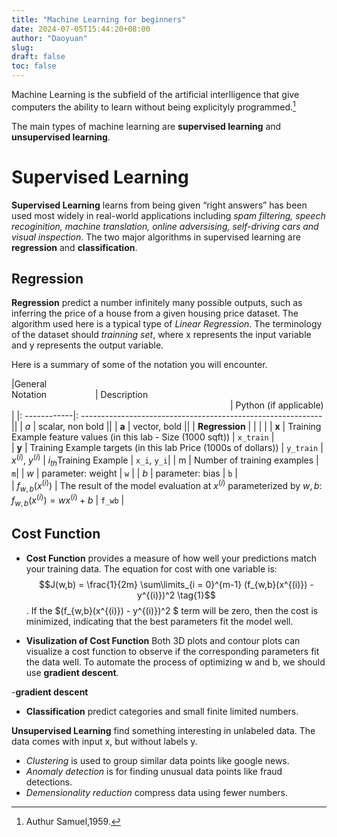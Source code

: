 ```yaml
---
title: "Machine Learning for beginners"
date: 2024-07-05T15:44:20+08:00
author: "Daoyuan"
slug:
draft: false
toc: false
---
```


Machine Learning is the subfield of the artificial interlligence that give computers the ability to learn without being explicityly programmed.[^1]
[^1]:Authur Samuel,1959.

The main types of machine learning are **supervised learning** and **unsupervised learning**. 

# Supervised Learning
 **Supervised Learning** learns from being given “right answers” has been used most widely in real-world applications including *spam filtering, speech recoginition, machine translation, online adversising, self-driving cars and visual inspection*. The two major algorithms in supervised learning are **regression** and **classification**.

## Regression
**Regression** predict a number infinitely many possible outputs, such as inferring the price of a house from a given housing price dataset. The algorithm used here is a typical type of *Linear Regression*. The terminology of the dataset should *trainning set*, where x represents the input variable and y represents the output variable. 

Here is a summary of some of the notation you will encounter.  

|General <img width=70/> <br />  Notation  <img width=70/> | Description<img width=350/>| Python (if applicable) |
|: ------------|: ------------------------------------------------------------||
| $a$ | scalar, non bold                                                      ||
| $\mathbf{a}$ | vector, bold                                                      ||
| **Regression** |         |    |     |
|  $\mathbf{x}$ | Training Example feature values (in this lab - Size (1000 sqft))  | `x_train` |   
|  $\mathbf{y}$  | Training Example  targets (in this lab Price (1000s of dollars))  | `y_train` 
|  $x^{(i)}$, $y^{(i)}$ | $i_{th}$Training Example | `x_i`, `y_i`|
| m | Number of training examples | `m`|
|  $w$  |  parameter: weight                                 | `w`    |
|  $b$           |  parameter: bias                                           | `b`    |     
| $f_{w,b}(x^{(i)})$ | The result of the model evaluation at $x^{(i)}$ parameterized by $w,b$: $f_{w,b}(x^{(i)}) = wx^{(i)}+b$  | `f_wb` | 

## Cost Function
- **Cost Function**  provides a measure of how well your predictions match your training data. The equation for cost with one variable is:$$J(w,b) = \frac{1}{2m} \sum\limits_{i = 0}^{m-1} (f_{w,b}(x^{(i)}) - y^{(i)})^2 \tag{1}$$. If the $(f_{w,b}(x^{(i)}) - y^{(i)})^2 $ term will be zero, then the cost is minimized, indicating that the best parameters fit the model well.
  
- **Visulization of Cost Function**
Both 3D plots and contour plots can visualize a cost function to observe if the corresponding parameters fit the data well. To automate the process of optimizing w and b, we should use **gradient descent**. 

-**gradient descent**

- **Classification** predict categories and small finite limited numbers.

**Unsupervised Learning** find something interesting in unlabeled data. The data comes with input x, but without labels y. 
- *Clustering* is used to group similar data points like google news.
- *Anomaly detection* is for finding unusual data points like fraud detections.
- *Demensionality reduction* compress data using fewer numbers.


